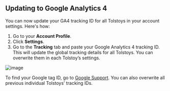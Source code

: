 ## Updating to Google Analytics 4

You can now update your GA4 tracking ID for all Tolstoys in your account settings. Here's how:

1. Go to your **Account Profile**.
2. Click **Settings**.
3. Go to the **Tracking** tab and paste your Google Analytics 4 tracking ID. This will update the global tracking details for all Tolstoys. You can overwrite them in each Tolstoy’s settings.

![image](https://github.com/user-attachments/assets/e80edfca-7c16-48e0-8aea-92489c3c89f9)

To find your Google tag ID, go to [Google Support](https://support.google.com/analytics/answer/9539598). You can also overwrite all previous individual Tolstoys’ tracking IDs.
